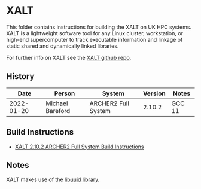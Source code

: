 XALT
====

This folder contains instructions for building the XALT on UK HPC systems.
XALT is a lightweight software tool for any Linux cluster, workstation, or high-end supercomputer
to track executable information and linkage of static shared and dynamically linked libraries. 

For further info on XALT see the [XALT github repo](https://github.com/xalt/xalt).

History
-------

 Date | Person | System | Version | Notes
 ---- | ------ | ------ | ------- | -----
 2022-01-20 | Michael Bareford | ARCHER2 Full System | 2.10.2 | GCC 11
 
Build Instructions
------------------

* [XALT 2.10.2 ARCHER2 Full System Build Instructions](build_xalt_2.10.2_archer2.md)

Notes
-----

XALT makes use of the [libuuid library](../../libs/libuuid/README.md).